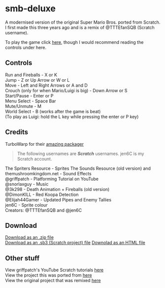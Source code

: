 # smb-deluxe
A modernised version of the original Super Mario Bros. ported from Scratch. I first made this three years ago and is a remix of @TTTEfanSQB (Scratch username).

To play the game click <a href="play">here</a>, though I would recommend reading the controls under here.

## Controls
Run and Fireballs - X or K <br/>
Jump - Z or Up Arrow or W or L <br/>
Move - Left and Right Arrows or A and D <br/>
Crouch (only for when Mario/Luigi is big) - Down Arrow or S <br/>
Start/Pause - Enter or P <br/>
Menu Select - Space Bar <br/>
Mute/Unmute - M <br/>
World Select - B (works after the game is beat) <br/>
(To play as Luigi: hold the L key while pressing the enter or P key) <br/>
 
## Credits
TurboWarp for their [amazing packager](https://packager.turbowarp.org)
>The following usernames are _**Scratch**_ usernames.
>jen6C is my Scratch account.

The Spriters Resource - Sprites 
The Sounds Resource (old version) and themushroomkingdom.net - Sound Effects<br/>
@griffpatch - Platforming Tutorial on YouTube<br/> 
@snorlaxguy - Music<br/> 
@3k298 - Death Animation + Fireballs (old version)<br/>
@DimonKILL - Red Koopa Detection<br/>
@Elijah44Gamer - Updated Pipes and Enemy Tallies<br/>
jen6C - Sprite colour<br/> 
Creators: @TTTEfanSQB and @jen6C

## Download
<a href="https://github.com/JereNwa/smb-deluxe/releases/download/v3.2.1/Super.Mario.Bros.Deluxe.v3.2.1.zip">Download as an .zip file</a><br/>
<a href="https://github.com/JereNwa/smb-deluxe/releases/download/v3.2.1/Super.Mario.Bros.Deluxe.v3.2.1.sb3">Download as an .sb3 (Scratch project) file</a>
<a href="https://github.com/JereNwa/smb-deluxe/releases/download/v3.2.1/Super.Mario.Bros.Deluxe.v3.2.1.html">Downolad as an HTML file</a>

## Other stuff
View griffpatch's YouTube Scratch tutorials [here](https://www.youtube.com/griffpatch)<br/>
View the project this was ported from [here](https://scratch.mit.edu/projects/1123963952/)<br/>
View the original project that was remixed [here](https://scratch.mit.edu/projects/425822460/)<br/>
